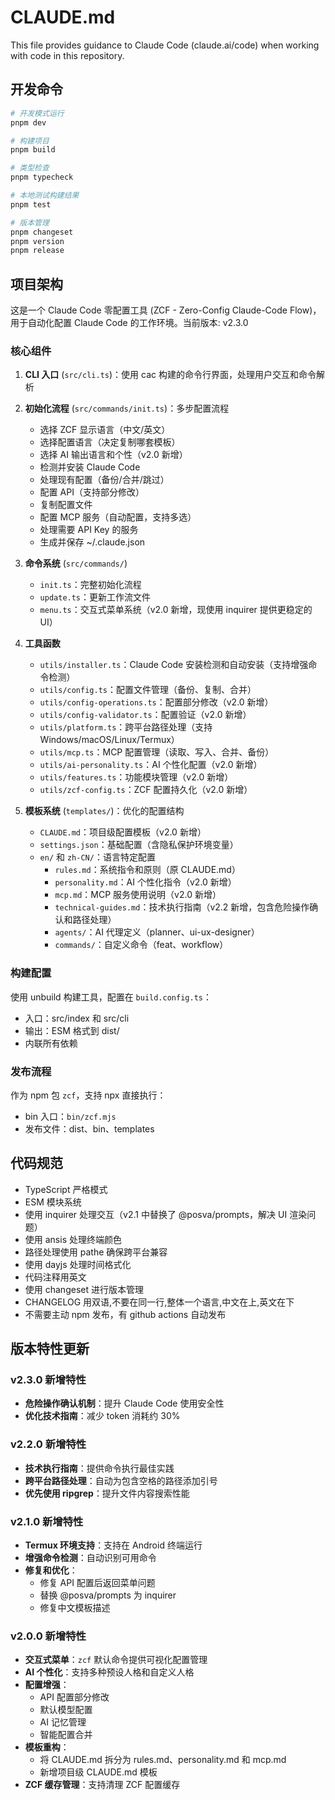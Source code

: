 # CLAUDE.md

This file provides guidance to Claude Code (claude.ai/code) when working with code in this repository.

## 开发命令

```bash
# 开发模式运行
pnpm dev

# 构建项目
pnpm build

# 类型检查
pnpm typecheck

# 本地测试构建结果
pnpm test

# 版本管理
pnpm changeset
pnpm version
pnpm release
```

## 项目架构

这是一个 Claude Code 零配置工具 (ZCF - Zero-Config Claude-Code Flow)，用于自动化配置 Claude Code 的工作环境。当前版本: v2.3.0

### 核心组件

1. **CLI 入口** (`src/cli.ts`)：使用 cac 构建的命令行界面，处理用户交互和命令解析

2. **初始化流程** (`src/commands/init.ts`)：多步配置流程

   - 选择 ZCF 显示语言（中文/英文）
   - 选择配置语言（决定复制哪套模板）
   - 选择 AI 输出语言和个性（v2.0 新增）
   - 检测并安装 Claude Code
   - 处理现有配置（备份/合并/跳过）
   - 配置 API（支持部分修改）
   - 复制配置文件
   - 配置 MCP 服务（自动配置，支持多选）
   - 处理需要 API Key 的服务
   - 生成并保存 ~/.claude.json

3. **命令系统** (`src/commands/`)

   - `init.ts`：完整初始化流程
   - `update.ts`：更新工作流文件
   - `menu.ts`：交互式菜单系统（v2.0 新增，现使用 inquirer 提供更稳定的 UI）

4. **工具函数**

   - `utils/installer.ts`：Claude Code 安装检测和自动安装（支持增强命令检测）
   - `utils/config.ts`：配置文件管理（备份、复制、合并）
   - `utils/config-operations.ts`：配置部分修改（v2.0 新增）
   - `utils/config-validator.ts`：配置验证（v2.0 新增）
   - `utils/platform.ts`：跨平台路径处理（支持 Windows/macOS/Linux/Termux）
   - `utils/mcp.ts`：MCP 配置管理（读取、写入、合并、备份）
   - `utils/ai-personality.ts`：AI 个性化配置（v2.0 新增）
   - `utils/features.ts`：功能模块管理（v2.0 新增）
   - `utils/zcf-config.ts`：ZCF 配置持久化（v2.0 新增）

5. **模板系统** (`templates/`)：优化的配置结构
   - `CLAUDE.md`：项目级配置模板（v2.0 新增）
   - `settings.json`：基础配置（含隐私保护环境变量）
   - `en/` 和 `zh-CN/`：语言特定配置
     - `rules.md`：系统指令和原则（原 CLAUDE.md）
     - `personality.md`：AI 个性化指令（v2.0 新增）
     - `mcp.md`：MCP 服务使用说明（v2.0 新增）
     - `technical-guides.md`：技术执行指南（v2.2 新增，包含危险操作确认和路径处理）
     - `agents/`：AI 代理定义（planner、ui-ux-designer）
     - `commands/`：自定义命令（feat、workflow）

### 构建配置

使用 unbuild 构建工具，配置在 `build.config.ts`：

- 入口：src/index 和 src/cli
- 输出：ESM 格式到 dist/
- 内联所有依赖

### 发布流程

作为 npm 包 `zcf`，支持 npx 直接执行：

- bin 入口：`bin/zcf.mjs`
- 发布文件：dist、bin、templates

## 代码规范

- TypeScript 严格模式
- ESM 模块系统
- 使用 inquirer 处理交互（v2.1 中替换了 @posva/prompts，解决 UI 渲染问题）
- 使用 ansis 处理终端颜色
- 路径处理使用 pathe 确保跨平台兼容
- 使用 dayjs 处理时间格式化
- 代码注释用英文
- 使用 changeset 进行版本管理
- CHANGELOG 用双语,不要在同一行,整体一个语言,中文在上,英文在下
- 不需要主动 npm 发布，有 github actions 自动发布

## 版本特性更新

### v2.3.0 新增特性
- **危险操作确认机制**：提升 Claude Code 使用安全性
- **优化技术指南**：减少 token 消耗约 30%

### v2.2.0 新增特性
- **技术执行指南**：提供命令执行最佳实践
- **跨平台路径处理**：自动为包含空格的路径添加引号
- **优先使用 ripgrep**：提升文件内容搜索性能

### v2.1.0 新增特性
- **Termux 环境支持**：支持在 Android 终端运行
- **增强命令检测**：自动识别可用命令
- **修复和优化**：
  - 修复 API 配置后返回菜单问题
  - 替换 @posva/prompts 为 inquirer
  - 修复中文模板描述

### v2.0.0 新增特性
- **交互式菜单**：`zcf` 默认命令提供可视化配置管理
- **AI 个性化**：支持多种预设人格和自定义人格
- **配置增强**：
  - API 配置部分修改
  - 默认模型配置
  - AI 记忆管理
  - 智能配置合并
- **模板重构**：
  - 将 CLAUDE.md 拆分为 rules.md、personality.md 和 mcp.md
  - 新增项目级 CLAUDE.md 模板
- **ZCF 缓存管理**：支持清理 ZCF 配置缓存
